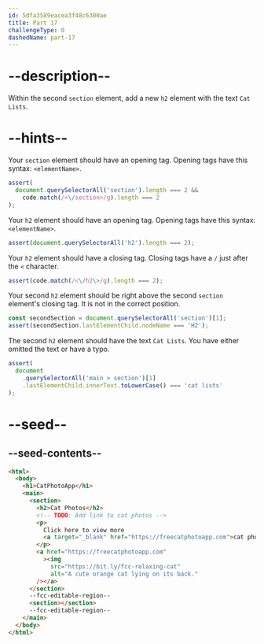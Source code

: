 ```yaml
---
id: 5dfa3589eacea3f48c6300ae
title: Part 17
challengeType: 0
dashedName: part-17
---
```


# --description--

Within the second `section` element, add a new `h2` element with the text `Cat Lists`.

# --hints--

Your `section` element should have an opening tag. Opening tags have this syntax: `<elementName>`.

```js
assert(
  document.querySelectorAll('section').length === 2 &&
    code.match(/<\/section>/g).length === 2
);
```

Your `h2` element should have an opening tag. Opening tags have this syntax: `<elementName>`.

```js
assert(document.querySelectorAll('h2').length === 2);
```

Your `h2` element should have a closing tag. Closing tags have a `/` just after the `<` character.

```js
assert(code.match(/<\/h2\>/g).length === 2);
```

Your second `h2` element should be right above the second `section` element's closing tag. It is not in the correct position.

```js
const secondSection = document.querySelectorAll('section')[1];
assert(secondSection.lastElementChild.nodeName === 'H2');
```

The second `h2` element should have the text `Cat Lists`. You have either omitted the text or have a typo.

```js
assert(
  document
    .querySelectorAll('main > section')[1]
    .lastElementChild.innerText.toLowerCase() === 'cat lists'
);
```

# --seed--

## --seed-contents--

```html
<html>
  <body>
    <h1>CatPhotoApp</h1>
    <main>
      <section>
        <h2>Cat Photos</h2>
        <!-- TODO: Add link to cat photos -->
        <p>
          Click here to view more
          <a target="_blank" href="https://freecatphotoapp.com">cat photos</a>.
        </p>
        <a href="https://freecatphotoapp.com"
          ><img
            src="https://bit.ly/fcc-relaxing-cat"
            alt="A cute orange cat lying on its back."
        /></a>
      </section>
      --fcc-editable-region--
      <section></section>
      --fcc-editable-region--
    </main>
  </body>
</html>
```
